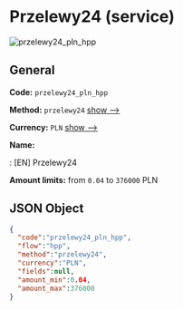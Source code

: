 
# Przelewy24 (service) 
![przelewy24_pln_hpp](https://static.openfintech.io/payment_methods/przelewy24_pln_hpp/logo.svg?w=400&c=v0.59.26#w200)  

## General 
 
**Code:** `przelewy24_pln_hpp` 
 
**Method:** `przelewy24` 
 [show -->](/payment-methods/przelewy24/) 
 
**Currency:** `PLN` [show -->](/currencies/PLN/) 
 
**Name:** 
 
:	[EN] Przelewy24 
 
**Amount limits:** from `0.04` to `376000` PLN 

## JSON Object 

```json
{
  "code":"przelewy24_pln_hpp",
  "flow":"hpp",
  "method":"przelewy24",
  "currency":"PLN",
  "fields":null,
  "amount_min":0.04,
  "amount_max":376000
}
```  
